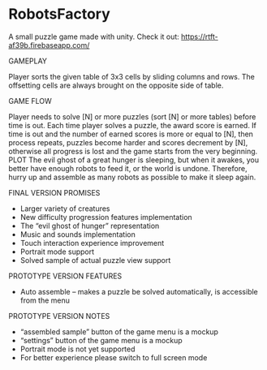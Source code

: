 # RobotsFactory
A small puzzle game made with unity.
Check it out: https://rtft-af39b.firebaseapp.com/

GAMEPLAY

Player sorts the given table of 3x3 cells by sliding columns and rows. The 
offsetting cells are always brought on the opposite side of table.

GAME FLOW

Player needs to solve [N] or more puzzles (sort [N] or more tables) before time is 
out. Each time player solves a puzzle, the award score is earned.
If time is out and the number of earned scores is more or equal to [N], then 
process repeats, puzzles become harder and scores decrement by [N], otherwise 
all progress is lost and the game starts from the very beginning.
PLOT
The evil ghost of a great hunger is sleeping, but when it awakes, you better have 
enough robots to feed it, or the world is undone. Therefore, hurry up and 
assemble as many robots as possible to make it sleep again.

FINAL VERSION PROMISES

- Larger variety of creatures
- New difficulty progression features implementation
- The “evil ghost of hunger” representation
- Music and sounds implementation
- Touch interaction experience improvement
- Portrait mode support
- Solved sample of actual puzzle view support

PROTOTYPE VERSION FEATURES

- Auto assemble – makes a puzzle be solved automatically, is accessible from 
the menu

PROTOTYPE VERSION NOTES

- “assembled sample” button of the game menu is a mockup
- “settings” button of the game menu is a mockup
- Portrait mode is not yet supported
- For better experience please switch to full screen mode

